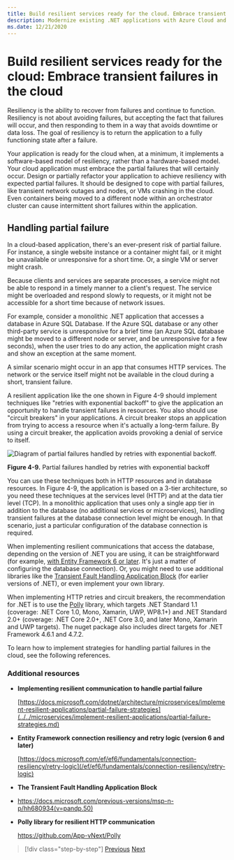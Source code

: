 ```yaml
---
title: Build resilient services ready for the cloud. Embrace transient failures in the cloud
description: Modernize existing .NET applications with Azure Cloud and Windows containers | Build resilient services ready for the cloud. Embrace transient failures in the cloud
ms.date: 12/21/2020
---
```

# Build resilient services ready for the cloud: Embrace transient failures in the cloud

Resiliency is the ability to recover from failures and continue to function. Resiliency is not about avoiding failures, but accepting the fact that failures will occur, and then responding to them in a way that avoids downtime or data loss. The goal of resiliency is to return the application to a fully functioning state after a failure.

Your application is ready for the cloud when, at a minimum, it implements a software-based model of resiliency, rather than a hardware-based model. Your cloud application must embrace the partial failures that will certainly occur. Design or partially refactor your application to achieve resiliency with expected partial failures. It should be designed to cope with partial failures, like transient network outages and nodes, or VMs crashing in the cloud. Even containers being moved to a different node within an orchestrator cluster can cause intermittent short failures within the application.

## Handling partial failure

In a cloud-based application, there's an ever-present risk of partial failure. For instance, a single website instance or a container might fail, or it might be unavailable or unresponsive for a short time. Or, a single VM or server might crash.

Because clients and services are separate processes, a service might not be able to respond in a timely manner to a client's request. The service might be overloaded and respond slowly to requests, or it might not be accessible for a short time because of network issues.

For example, consider a monolithic .NET application that accesses a database in Azure SQL Database. If the Azure SQL database or any other third-party service is unresponsive for a brief time (an Azure SQL database might be moved to a different node or server, and be unresponsive for a few seconds), when the user tries to do any action, the application might crash and show an exception at the same moment.

A similar scenario might occur in an app that consumes HTTP services. The network or the service itself might not be available in the cloud during a short, transient failure.

A resilient application like the one shown in Figure 4-9 should implement techniques like "retries with exponential backoff" to give the application an opportunity to handle transient failures in resources. You also should use "circuit breakers" in your applications. A circuit breaker stops an application from trying to access a resource when it's actually a long-term failure. By using a circuit breaker, the application avoids provoking a denial of service to itself.

![Diagram of partial failures handled by retries with exponential backoff.](./media/retry-partial-failures.png)

**Figure 4-9.** Partial failures handled by retries with exponential backoff

You can use these techniques both in HTTP resources and in database resources. In Figure 4-9, the application is based on a 3-tier architecture, so you need these techniques at the services level (HTTP) and at the data tier level (TCP). In a monolithic application that uses only a single app tier in addition to the database (no additional services or microservices), handling transient failures at the database connection level might be enough. In that scenario, just a particular configuration of the database connection is required.

When implementing resilient communications that access the database, depending on the version of .NET you are using, it can be straightforward (for example, [with Entity Framework 6 or later](/ef/ef6/fundamentals/connection-resiliency/retry-logic). It's just a matter of configuring the database connection). Or, you might need to use additional libraries like the [Transient Fault Handling Application Block](/previous-versions/msp-n-p/hh680934(v=pandp.50)) (for earlier versions of .NET), or even implement your own library.

When implementing HTTP retries and circuit breakers, the recommendation for .NET is to use the [Polly](https://github.com/App-vNext/Polly) library, which targets .NET Standard 1.1 (coverage: .NET Core 1.0, Mono, Xamarin, UWP, WP8.1+) and .NET Standard 2.0+ (coverage: .NET Core 2.0+, .NET Core 3.0, and later Mono, Xamarin and UWP targets). The nuget package also includes direct targets for .NET Framework 4.6.1 and 4.7.2.

To learn how to implement strategies for handling partial failures in the cloud, see the following references.

### Additional resources

- **Implementing resilient communication to handle partial failure**

    [https://docs.microsoft.com/dotnet/architecture/microservices/implement-resilient-applications/partial-failure-strategies](../../microservices/implement-resilient-applications/partial-failure-strategies.md)

- **Entity Framework connection resiliency and retry logic (version 6 and later)**

    [https://docs.microsoft.com/ef/ef6/fundamentals/connection-resiliency/retry-logic](/ef/ef6/fundamentals/connection-resiliency/retry-logic)

- **The Transient Fault Handling Application Block**

- <https://docs.microsoft.com/previous-versions/msp-n-p/hh680934(v=pandp.50)>

- **Polly library for resilient HTTP communication**

    <https://github.com/App-vNext/Polly>

>[!div class="step-by-step"]
>[Previous](when-to-deploy-windows-containers-to-azure-container-service-kubernetes.md)
>[Next](modernize-your-apps-with-monitoring-and-telemetry.md)
